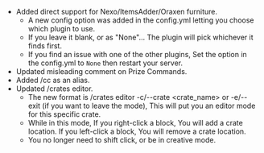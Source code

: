 - Added direct support for Nexo/ItemsAdder/Oraxen furniture.
  - A new config option was added in the config.yml letting you choose which plugin to use.
  - If you leave it blank, or as "None"... The plugin will pick whichever it finds first.
  - If you find an issue with one of the other plugins, Set the option in the config.yml to `None` then restart your server.
- Updated misleading comment on Prize Commands.
- Added /cc as an alias.
- Updated /crates editor.
  - The new format is /crates editor -c/--crate <crate_name> or -e/--exit (if you want to leave the mode), This will put you an editor mode for this specific crate.
  - While in this mode, If you right-click a block, You will add a crate location. If you left-click a block, You will remove a crate location.
  - You no longer need to shift click, or be in creative mode.